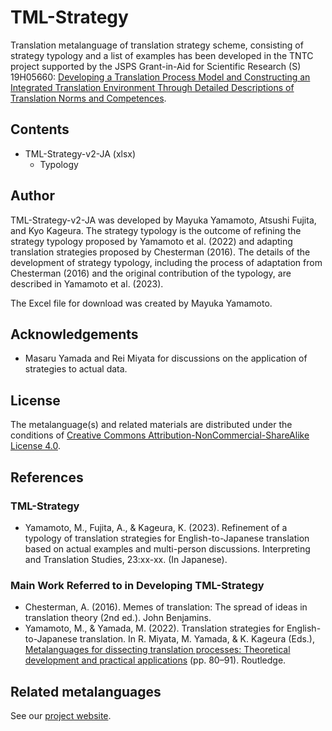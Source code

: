 # TML-Strategy

Translation metalanguage of translation strategy scheme, consisting of strategy typology and a list of examples has been developed in the TNTC project supported by the JSPS Grant-in-Aid for Scientific Research (S) 19H05660: [Developing a Translation Process Model and Constructing an Integrated Translation Environment Through Detailed Descriptions of Translation Norms and Competences](https://tntc.p.u-tokyo.ac.jp/en/).

## Contents

* TML-Strategy-v2-JA (xlsx)
    * Typology

## Author

TML-Strategy-v2-JA was developed by Mayuka Yamamoto, Atsushi Fujita, and Kyo Kageura. The strategy typology is the outcome of refining the strategy typology proposed by Yamamoto et al. (2022) and adapting translation strategies proposed by Chesterman (2016). The details of the development of strategy typology, including the process of adaptation from Chesterman (2016) and the original contribution of the typology, are described in Yamamoto et al. (2023).

The Excel file for download was created by Mayuka Yamamoto.

## Acknowledgements

*  Masaru Yamada and Rei Miyata for discussions on the application of strategies to actual data.

## License

The metalanguage(s) and related materials are distributed under the conditions of [Creative Commons Attribution-NonCommercial-ShareAlike License 4.0](https://creativecommons.org/licenses/by-nc-sa/4.0/).

## References

### TML-Strategy

* Yamamoto, M., Fujita, A., & Kageura, K. (2023). Refinement of a typology of translation strategies for English-to-Japanese translation based on actual examples and multi-person discussions. Interpreting and Translation Studies, 23:xx-xx. (In Japanese).

### Main Work Referred to in Developing TML-Strategy

* Chesterman, A. (2016). Memes of translation: The spread of ideas in translation theory (2nd ed.). John Benjamins.
* Yamamoto, M., & Yamada, M. (2022). Translation strategies for English-to-Japanese translation. In R. Miyata, M. Yamada, & K. Kageura (Eds.), [Metalanguages for dissecting translation processes: Theoretical development and practical applications](https://doi.org/10.4324/9781003250852) (pp. 80–91). Routledge.

## Related metalanguages

See our [project website](https://tntc-project.github.io/).
